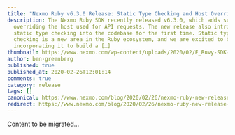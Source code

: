```yaml
---
title: "Nexmo Ruby v6.3.0 Release: Static Type Checking and Host Overriding"
description: The Nexmo Ruby SDK recently released v6.3.0, which adds support for
  overriding the host used for API requests. The new release also introduces
  static type checking into the codebase for the first time. Static type
  checking is a new area in the Ruby ecosystem, and we are excited to be
  incorporating it to build a […]
thumbnail: https://www.nexmo.com/wp-content/uploads/2020/02/E_Ruvy-SDK-Update_1200x600.png
author: ben-greenberg
published: true
published_at: 2020-02-26T12:01:14
comments: true
category: release
tags: []
canonical: https://www.nexmo.com/blog/2020/02/26/nexmo-ruby-new-release-host-overriding-dr
redirect: https://www.nexmo.com/blog/2020/02/26/nexmo-ruby-new-release-host-overriding-dr
---
```

Content to be migrated...